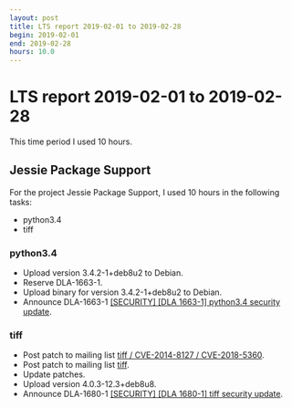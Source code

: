 ```yaml
---
layout: post
title: LTS report 2019-02-01 to 2019-02-28
begin: 2019-02-01
end: 2019-02-28
hours: 10.0
---
```


# LTS report 2019-02-01 to 2019-02-28

This time period I used 10 hours.

## Jessie Package Support

For the project Jessie Package Support, I used 10 hours in the following tasks:

* python3.4
* tiff

### python3.4

* Upload version 3.4.2-1+deb8u2 to Debian.
* Reserve DLA-1663-1.
* Upload binary for version 3.4.2-1+deb8u2 to Debian.
* Announce DLA-1663-1
  [[SECURITY] [DLA 1663-1] python3.4 security update](https://lists.debian.org/debian-lts-announce/2019/02/msg00011.html).

### tiff

* Post patch to mailing list
  [tiff / CVE-2014-8127 / CVE-2018-5360](https://lists.debian.org/debian-lts/2019/02/msg00048.html).
* Post patch to mailing list
  [tiff](https://lists.debian.org/debian-lts/2019/02/msg00080.html).
* Update patches.
* Upload version 4.0.3-12.3+deb8u8.
* Announce DLA-1680-1
  [[SECURITY] [DLA 1680-1] tiff security update](https://lists.debian.org/debian-lts-announce/2019/02/msg00026.html).



